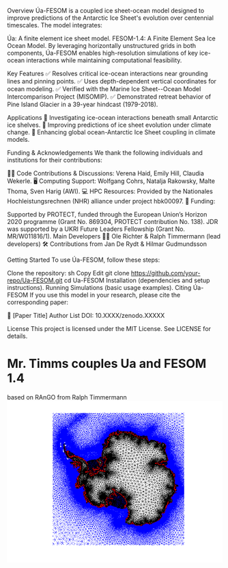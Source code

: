 Overview
Úa-FESOM is a coupled ice sheet-ocean model designed to improve predictions of the Antarctic Ice Sheet's evolution over centennial timescales. The model integrates:

Úa: A finite element ice sheet model.
FESOM-1.4: A Finite Element Sea Ice Ocean Model.
By leveraging horizontally unstructured grids in both components, Úa-FESOM enables high-resolution simulations of key ice-ocean interactions while maintaining computational feasibility.

Key Features
✅ Resolves critical ice-ocean interactions near grounding lines and pinning points.
✅ Uses depth-dependent vertical coordinates for ocean modeling.
✅ Verified with the Marine Ice Sheet--Ocean Model Intercomparison Project (MISOMIP).
✅ Demonstrated retreat behavior of Pine Island Glacier in a 39-year hindcast (1979-2018).

Applications
🔹 Investigating ice-ocean interactions beneath small Antarctic ice shelves.
🔹 Improving predictions of ice sheet evolution under climate change.
🔹 Enhancing global ocean-Antarctic Ice Sheet coupling in climate models.

Funding & Acknowledgements
We thank the following individuals and institutions for their contributions:

👩‍💻 Code Contributions & Discussions: Verena Haid, Emily Hill, Claudia Wekerle.
🖥 Computing Support: Wolfgang Cohrs, Natalja Rakowsky, Malte Thoma, Sven Harig (AWI).
💻 HPC Resources: Provided by the Nationales Hochleistungsrechnen (NHR) alliance under project hbk00097.
🔬 Funding:

Supported by PROTECT, funded through the European Union’s Horizon 2020 programme (Grant No. 869304, PROTECT contribution No. 138).
JDR was supported by a UKRI Future Leaders Fellowship (Grant No. MR/W011816/1).
Main Developers
👨‍💻 Ole Richter & Ralph Timmermann (lead developers)
🛠 Contributions from Jan De Rydt & Hilmar Gudmundsson

Getting Started
To use Úa-FESOM, follow these steps:

Clone the repository:
sh
Copy
Edit
git clone https://github.com/your-repo/Ua-FESOM.git
cd Ua-FESOM
Installation (dependencies and setup instructions).
Running Simulations (basic usage examples).
Citing Úa-FESOM
If you use this model in your research, please cite the corresponding paper:

📄 [Paper Title]
Author List
DOI: 10.XXXX/zenodo.XXXXX

License
This project is licensed under the MIT License. See LICENSE for details.

# Mr. Timms couples Ua and FESOM 1.4
based on RAnGO from Ralph Timmermann
![Alt text](meshTotal.png)
